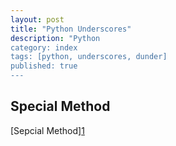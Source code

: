 ```yaml
---
layout: post                                                                       
title: "Python Underscores"                                                     
description: "Python 
category: index                                                                    
tags: [python, underscores, dunder]                                             
published: true                                                                    
---                                                                                
```

                                                                                
## Special Method                                                               
[Sepcial
Method][1](https://dbader.org/blog/meaning-of-underscores-in-python#.WSfGjd2DzoE.twitter "언더스코어")
                                                                                   
